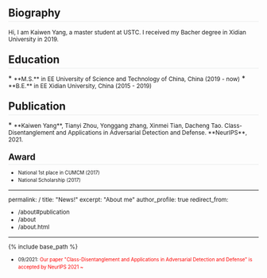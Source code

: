 <h2 id="biography"> Biography</h2>  

<small> Hi, I am Kaiwen Yang, a master student at USTC. I received my Bacher degree in Xidian University in 2019.</small>

<h2 id="education"> Education</h2>  
* <small>**M.S.** in EE
    University of Science and Technology of China, China (2019 - now)</small>  
* <small>**B.E.** in EE
   Xidian University, China (2015 - 2019)</small> 


<h2 id="publication">Publication</h2> 
* <small>**Kaiwen Yang**, Tianyi Zhou, Yonggang zhang, Xinmei Tian, Dacheng Tao. Class-Disentanglement and Applications in Adversarial Detection and Defense. **NeurIPS**, 2021. 
	
<h2 id="award"> Award</h2> 

* <small>National 1st place in CUMCM (2017) </small>
* <small>National Scholarship (2017) </small>

---
permalink: /
title: "News!"
excerpt: "About me"
author_profile: true
redirect_from: 
  - /about#publication
  - /about
  - /about.html
---
<style>
.page__content p {
    margin: 0 0 0em;
}
p{
    /*margin: 0;*/
    /*padding: -30;*/
    /*line-height: 15px;*/
}
a{
	color:#7c1313;
}
ul{
    /*margin: 0;*/
    /*padding: -30;*/
    line-height: 15px;
    margin-block-start: 0em;
    margin-block-end: 0em;
}
ul li, ol li {
    margin-bottom: 0.em;
}
h1, h2, h3, h4, h5, h6 {
	padding-bottom: 0.2em;
	margin: 1em 0 0.5em;
	border-bottom: 2px solid #f2f3f3;
}
</style>
{% include base_path %} 
* <small>09/2021:</small> <small style="color:red">Our paper "Class-Disentanglement and Applications in Adversarial Detection and Defense" is accepted by NeurIPS 2021 ~</small>   


















































